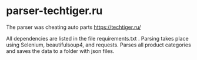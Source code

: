 # parser-techtiger.ru
The parser was cheating auto parts https://techtiger.ru/

All dependencies are listed in the file requirements.txt .
Parsing takes place using Selenium, beautifulsoup4, and requests.
Parses all product categories and saves the data to a folder with json files.

